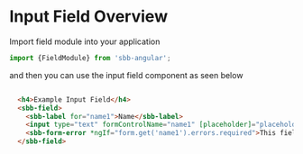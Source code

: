 # Input Field Overview

Import field module into your application

```ts
import {FieldModule} from 'sbb-angular';
```

and then you can use the input field component as seen below

```html

  <h4>Example Input Field</h4>
  <sbb-field>
    <sbb-label for="name1">Name</sbb-label>
    <input type="text" formControlName="name1" [placeholder]="placeholder" id="name1">
    <sbb-form-error *ngIf="form.get('name1').errors.required">This field is required!</sbb-form-error>
  </sbb-field>
   
```  